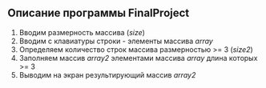 ## Описание программы FinalProject

1. Вводим размерность массива (_size_)
2. Вводим с клавиатуры строки - элементы массива _array_
3. Определяем количество строк массива размерностью >= 3 (_size2_)
4. Заполняем массив _array2_ элементами массива _array_ длина которых >= 3
5. Выводим на экран результирующий массив _array2_